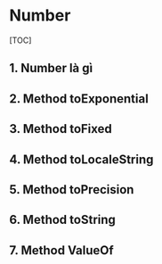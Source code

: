 # Number

[TOC]

## 1. Number là gì 



## 2. Method toExponential 



## 3. Method toFixed 



## 4. Method toLocaleString 



## 5. Method toPrecision 



## 6. Method toString 



## 7. Method ValueOf